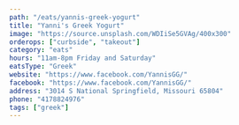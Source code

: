 ```yaml
---
path: "/eats/yannis-greek-yogurt"
title: "Yanni's Greek Yogurt"
image: "https://source.unsplash.com/WDIiSe5GVAg/400x300"
orderops: ["curbside", "takeout"]
category: "eats"
hours: "11am-8pm Friday and Saturday"
eatsType: "Greek"
website: "https://www.facebook.com/YannisGG/"
facebook: "https://www.facebook.com/YannisGG/"
address: "3014 S National Springfield, Missouri 65804"
phone: "4178824976"
tags: ["greek"]
---
```

